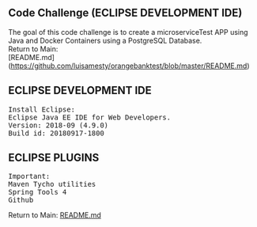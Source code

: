 ## Code Challenge (ECLIPSE DEVELOPMENT IDE)
The goal of this code challenge is to create a microserviceTest APP using Java and Docker Containers using a PostgreSQL Database.</br>
Return to Main: </br>
[README.md] (https://github.com/luisamesty/orangebanktest/blob/master/README.md)

## ECLIPSE DEVELOPMENT IDE
<pre>
Install Eclipse:
Eclipse Java EE IDE for Web Developers.
Version: 2018-09 (4.9.0)
Build id: 20180917-1800
</pre>
## ECLIPSE PLUGINS
<pre>
Important:
Maven Tycho utilities
Spring Tools 4
Github
</pre>
Return to Main: [README.md](https://github.com/luisamesty/orangebanktest/blob/master/README.md)
